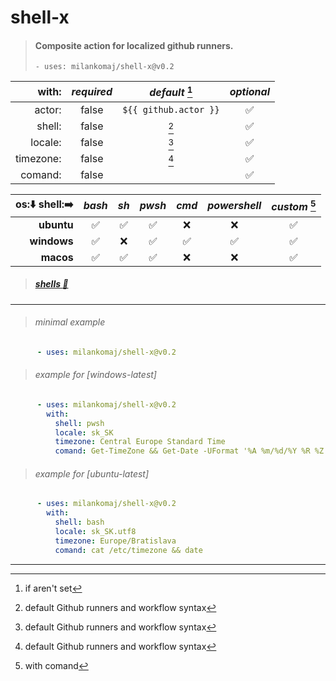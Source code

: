 # shell-x
> #### Composite action for localized github runners.
> ``` - uses: milankomaj/shell-x@v0.2 ```

**with:** | *required*  | *default* [^1] | *optional*
---: | :---: | :---: | :---:
actor:       | false  | `${{ github.actor }}` | ✅
shell:       | false  | [^note] | ✅
locale:      | false  | [^note] | ✅
timezone:    | false  | [^note] | ✅
comand:      | false  |         | ✅


os:⬇️ shell:➡️ | *bash*  | *sh*  | *pwsh*  | *cmd*  | *powershell*| *custom*  [^2]
---: | :---: | :---: | :---: | :---: | :---: | :---:
**ubuntu** | ✅ | ✅ | ✅ | ❌ | ❌ | ✅
**windows**| ✅ | ❌ | ✅ | ✅ | ✅ | ✅
**macos**  | ✅ | ✅ | ✅ | ❌ | ❌ | ✅

> ##### [shells :link:](https://docs.github.com/en/enterprise-cloud@latest/actions/using-workflows/workflow-syntax-for-github-actions#jobsjob_idstepsshell)

---

> ###### minimal example
```YAML
      - uses: milankomaj/shell-x@v0.2
```

> ###### example for [windows-latest]
```YAML
      - uses: milankomaj/shell-x@v0.2
        with:
          shell: pwsh
          locale: sk_SK
          timezone: Central Europe Standard Time
          comand: Get-TimeZone && Get-Date -UFormat '%A %m/%d/%Y %R %Z'
```

> ###### example for [ubuntu-latest]
```YAML
      - uses: milankomaj/shell-x@v0.2
        with:
          shell: bash
          locale: sk_SK.utf8
          timezone: Europe/Bratislava
          comand: cat /etc/timezone && date
```
---

[^note]: default Github runners and workflow syntax
[^1]: if aren't set
[^2]: with comand